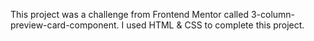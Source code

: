 This project was a challenge from Frontend Mentor called  3-column-preview-card-component. I used HTML & CSS to complete this project.
